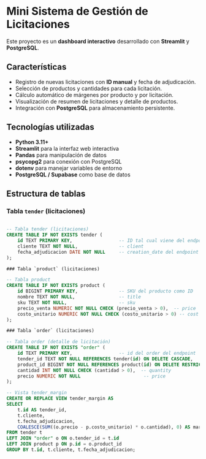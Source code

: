 # Mini Sistema de Gestión de Licitaciones

Este proyecto es un **dashboard interactivo** desarrollado con **Streamlit** y **PostgreSQL**.

## Características

- Registro de nuevas licitaciones con **ID manual** y fecha de adjudicación.  
- Selección de productos y cantidades para cada licitación.  
- Cálculo automático de márgenes por producto y por licitación.  
- Visualización de resumen de licitaciones y detalle de productos.  
- Integración con **PostgreSQL** para almacenamiento persistente.  

## Tecnologías utilizadas

- **Python 3.11+**  
- **Streamlit** para la interfaz web interactiva  
- **Pandas** para manipulación de datos  
- **psycopg2** para conexión con PostgreSQL  
- **dotenv** para manejar variables de entorno  
- **PostgreSQL / Supabase** como base de datos  

## Estructura de tablas

### Tabla `tender` (licitaciones)

```sql

-- Tabla tender (licitaciones)
CREATE TABLE IF NOT EXISTS tender (
    id TEXT PRIMARY KEY,                 -- ID tal cual viene del endpoint o formulario
    cliente TEXT NOT NULL,               -- client
    fecha_adjudicacion DATE NOT NULL     -- creation_date del endpoint
);

### Tabla `product` (licitaciones)

-- Tabla product
CREATE TABLE IF NOT EXISTS product (
    id BIGINT PRIMARY KEY,               -- SKU del producto como ID
    nombre TEXT NOT NULL,                -- title
    sku TEXT NOT NULL,                   -- sku
    precio_venta NUMERIC NOT NULL CHECK (precio_venta > 0),  -- price
    costo_unitario NUMERIC NOT NULL CHECK (costo_unitario > 0) -- cost
);

### Tabla `order` (licitaciones)

-- Tabla order (detalle de licitación)
CREATE TABLE IF NOT EXISTS "order" (
    id TEXT PRIMARY KEY,                 -- id del order del endpoint
    tender_id TEXT NOT NULL REFERENCES tender(id) ON DELETE CASCADE,
    product_id BIGINT NOT NULL REFERENCES product(id) ON DELETE RESTRICT,
    cantidad INT NOT NULL CHECK (cantidad > 0),  -- quantity
    precio NUMERIC NOT NULL                       -- price
);

-- Vista tender_margin
CREATE OR REPLACE VIEW tender_margin AS
SELECT 
    t.id AS tender_id,
    t.cliente,
    t.fecha_adjudicacion,
    COALESCE(SUM((o.precio - p.costo_unitario) * o.cantidad), 0) AS margen_total
FROM tender t
LEFT JOIN "order" o ON o.tender_id = t.id
LEFT JOIN product p ON p.id = o.product_id
GROUP BY t.id, t.cliente, t.fecha_adjudicacion;
